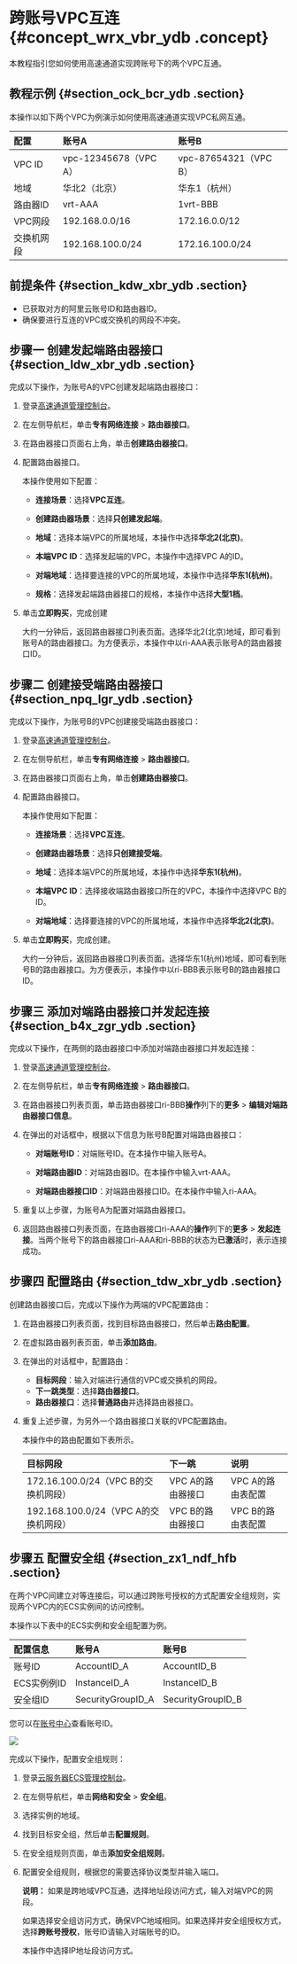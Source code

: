 # 跨账号VPC互连 {#concept_wrx_vbr_ydb .concept}

本教程指引您如何使用高速通道实现跨账号下的两个VPC互通。

## 教程示例 {#section_ock_bcr_ydb .section}

本操作以如下两个VPC为例演示如何使用高速通道实现VPC私网互通。

|配置|账号A|账号B|
|:-|:--|:--|
|VPC ID|vpc-12345678（VPC A）|vpc-87654321（VPC B）|
|地域|华北2（北京）|华东1（杭州）|
|路由器ID|vrt-AAA|1vrt-BBB|
|VPC网段|192.168.0.0/16|172.16.0.0/12|
|交换机网段|192.168.100.0/24|172.16.100.0/24|

## 前提条件 {#section_kdw_xbr_ydb .section}

-   已获取对方的阿里云账号ID和路由器ID。
-   确保要进行互连的VPC或交换机的网段不冲突。

## 步骤一 创建发起端路由器接口 {#section_ldw_xbr_ydb .section}

完成以下操作，为账号A的VPC创建发起端路由器接口：

1.  登录[高速通道管理控制台](https://vpc.console.aliyun.com/expressConnect#/connection/cn-beijing/list)。
2.  在左侧导航栏，单击**专有网络连接** \> **路由器接口**。
3.  在路由器接口页面右上角，单击**创建路由器接口**。
4.  配置路由器接口。

    本操作使用如下配置：

    -   **连接场景**：选择**VPC互连**。

    -   **创建路由器场景**：选择**只创建发起端**。

    -   **地域**：选择本端VPC的所属地域，本操作中选择**华北2\(北京\)**。

    -   **本端VPC ID**：选择发起端的VPC，本操作中选择VPC A的ID。

    -   **对端地域**：选择要连接的VPC的所属地域，本操作中选择**华东1\(杭州\)**。

    -   **规格**：选择发起端路由器接口的规格，本操作中选择**大型1档**。

5.  单击**立即购买**，完成创建

    大约一分钟后，返回路由器接口列表页面。选择华北2\(北京\)地域，即可看到账号A的路由器接口。为方便表示，本操作中以ri-AAA表示账号A的路由器接口ID。


## 步骤二 创建接受端路由器接口 {#section_npq_lgr_ydb .section}

完成以下操作，为账号B的VPC创建接受端路由器接口：

1.  登录[高速通道管理控制台](https://vpc.console.aliyun.com/expressConnect#/connection/cn-beijing/list)。
2.  在左侧导航栏，单击**专有网络连接** \> **路由器接口**。
3.  在路由器接口页面右上角，单击**创建路由器接口**。
4.  配置路由器接口。

    本操作使用如下配置：

    -   **连接场景**：选择**VPC互连**。

    -   **创建路由器场景**：选择**只创建接受端**。

    -   **地域**：选择本端VPC的所属地域，本操作中选择**华东1\(杭州\)**。

    -   **本端VPC ID**：选择接收端路由器接口所在的VPC，本操作中选择VPC B的ID。

    -   **对端地域**：选择要连接的VPC的所属地域，本操作中选择**华北2\(北京\)**。

5.  单击**立即购买**，完成创建。

    大约一分钟后，返回路由器接口列表页面。选择华东1\(杭州\)地域，即可看到账号B的路由器接口。为方便表示，本操作中以ri-BBB表示账号B的路由器接口ID。


## 步骤三 添加对端路由器接口并发起连接 {#section_b4x_zgr_ydb .section}

完成以下操作，在两侧的路由器接口中添加对端路由器接口并发起连接：

1.  登录[高速通道管理控制台](https://vpc.console.aliyun.com/expressConnect#/connection/cn-beijing/list)。
2.  在左侧导航栏，单击**专有网络连接** \> **路由器接口**。
3.  在路由器接口列表页面，单击路由器接口ri-BBB**操作**列下的**更多** \> **编辑对端路由器接口信息**。
4.  在弹出的对话框中，根据以下信息为账号B配置对端路由器接口：
    -   **对端账号ID**：对端账号ID。在本操作中输入账号A。

    -   **对端路由器ID**：对端路由器ID。在本操作中输入vrt-AAA。

    -   **对端路由器接口ID**：对端路由器接口ID。在本操作中输入ri-AAA。

5.  重复以上步骤，为账号A为配置对端路由器接口。
6.  返回路由器接口列表页面，在路由器接口ri-AAA的**操作**列下的**更多** \> **发起连接**。当两个账号下的路由器接口ri-AAA和ri-BBB的状态为**已激活**时，表示连接成功。

## 步骤四 配置路由 {#section_tdw_xbr_ydb .section}

创建路由器接口后，完成以下操作为两端的VPC配置路由：

1.  在路由器接口列表页面，找到目标路由器接口，然后单击**路由配置**。
2.  在虚拟路由器列表页面，单击**添加路由**。
3.  在弹出的对话框中，配置路由：
    -   **目标网段**：输入对端进行通信的VPC或交换机的网段。
    -   **下一跳类型**：选择**路由器接口**。
    -   **路由器接口**：选择**普通路由**并选择路由器接口。
4.  重复上述步骤，为另外一个路由器接口关联的VPC配置路由。

    本操作中的路由配置如下表所示。

    |目标网段|下一跳|说明|
    |:---|:--|:-|
    |172.16.100.0/24（VPC B的交换机网段）|VPC A的路由器接口|VPC A的路由表配置|
    |192.168.100.0/24（VPC A的交换机网段）|VPC B的路由器接口|VPC B的路由表配置|


## 步骤五 配置安全组 {#section_zx1_ndf_hfb .section}

在两个VPC间建立对等连接后，可以通过跨账号授权的方式配置安全组规则，实现两个VPC内的ECS实例间的访问控制。

本操作以下表中的ECS实例和安全组配置为例。

|配置信息|账号A|账号B|
|:---|:--|:--|
|账号ID|AccountID\_A|AccountID\_B|
|ECS实例例ID|InstanceID\_A|InstanceID\_B|
|安全组ID|SecurityGroupID\_A|SecurityGroupID\_B|

您可以在[账号中心](https://account.console.aliyun.com/?spm=5176.2020520001.aliyun_topbar.39.4cb94bd3LoJmJ3#/secure)查看账号ID。

![](http://static-aliyun-doc.oss-cn-hangzhou.aliyuncs.com/assets/img/21767/154349627013076_zh-CN.png)

完成以下操作，配置安全组规则：

1.  登录[云服务器ECS管理控制台](https://ecs.console.aliyun.com/#/home)。
2.  在左侧导航栏，单击**网络和安全** \> **安全组**。
3.  选择实例的地域。
4.  找到目标安全组，然后单击**配置规则**。
5.  在安全组规则页面，单击**添加安全组规则**。
6.  配置安全组规则，根据您的需要选择协议类型并输入端口。

    **说明：** 如果是跨地域VPC互通，选择地址段访问方式，输入对端VPC的网段。

    如果选择安全组访问方式，确保VPC地域相同。如果选择并安全组授权方式，选择**跨账号授权**，账号ID请输入对端账号的ID。

    本操作中选择IP地址段访问方式。


